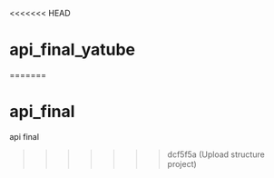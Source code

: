 <<<<<<< HEAD
# api_final_yatube
=======
# api_final
api final
>>>>>>> dcf5f5a (Upload structure project)
